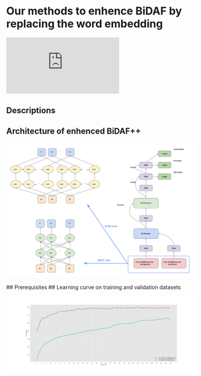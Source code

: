 # Our methods to enhence BiDAF by replacing the word embedding
![](http://latex.codecogs.com/gif.latex?%5C%5Ba_%7Bij%7D%20%5C%2C%3D%5C%2C%20w_1%20*%20h_i%20&plus;%20w_2%20*%20h_j%20&plus;w_3%20*%20%28h_i%20%5Codot%20h_j%29%5C%5D)
## Descriptions
## Architecture of enhenced BiDAF++
<p align="center">
    <img src="Arch.png" width="600"/>
</p>
## Prerequisites
## Learning curve on training and validation datasets
<p align="center">
    <img src="photo.png" width="2500"/>
</p>


